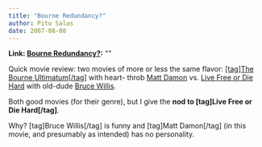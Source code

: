 ```yaml
---
title: "Bourne Redundancy?"
author: Pito Salas
date: 2007-08-08
---
```


**Link: [Bourne Redundancy?](None):** ""

Quick movie review: two movies of more or less the same flavor: [[tag]The
Bourne Ultimatum[/tag]](<http://www.imdb.com/title/tt0440963/>) with heart-
throb [Matt Damon](<http://www.imdb.com/name/nm0000354/>) vs. [Live Free or
Die Hard](<http://www.imdb.com/title/tt0337978/>) with old-dude [Bruce
Willis](<http://www.imdb.com/name/nm0000246/>).

Both good movies (for their genre), but I give the **nod to [tag]Live Free or
Die Hard[/tag]**.

Why? [tag]Bruce Willis[/tag] is funny and [tag]Matt Damon[/tag] (in this
movie, and presumably as intended) has no personality.


